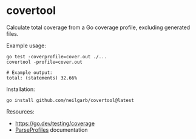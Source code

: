 # covertool

Calculate total coverage from a Go coverage profile, excluding generated files.

Example usage:

```shell
go test -coverprofile=cover.out ./...
covertool -profile=cover.out

# Example output:
total: (statements) 32.66%
```

Installation:

```shell
go install github.com/neilgarb/covertool@latest
```

Resources:

- https://go.dev/testing/coverage
- [ParseProfiles](https://github.com/golang/go/blob/0104a31b8fbcbe52728a08867b26415d282c35d2/src/cmd/cover/profile.go#L44) documentation

